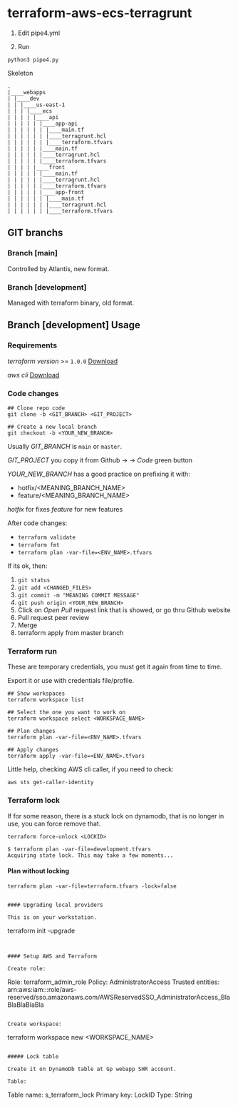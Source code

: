 # terraform-aws-ecs-terragrunt

1. Edit pipe4.yml

2. Run
```
python3 pipe4.py
```
Skeleton
```
.
|____webapps
| |____dev
| | |____us-east-1
| | | |____ecs
| | | | |____api
| | | | | |____app-api
| | | | | | |____main.tf
| | | | | | |____terragrunt.hcl
| | | | | | |____terraform.tfvars
| | | | | |____main.tf
| | | | | |____terragrunt.hcl
| | | | | |____terraform.tfvars
| | | | |____front
| | | | | |____main.tf
| | | | | |____terragrunt.hcl
| | | | | |____terraform.tfvars
| | | | | |____app-front
| | | | | | |____main.tf
| | | | | | |____terragrunt.hcl
| | | | | | |____terraform.tfvars
```


## GIT branchs

### Branch [main]

Controlled by Atlantis, new format.

### Branch [development]

Managed with terraform binary, old format.


## Branch [development] Usage

### Requirements

*terraform version* >= `1.0.0`        [Download](https://www.terraform.io/downloads.html)

*aws cli*                             [Download](https://aws.amazon.com/cli/)



### Code changes

```
## Clone repo code
git clone -b <GIT_BRANCH> <GIT_PROJECT>

## Create a new local branch
git checkout -b <YOUR_NEW_BRANCH>
```

Usually *GIT_BRANCH* is `main` or `master`.

*GIT_PROJECT* you copy it from Github -> <Repository> -> *Code* green button


*YOUR_NEW_BRANCH* has a good practice on prefixing it with:
- hotfix/<MEANING_BRANCH_NAME>
- feature/<MEANING_BRANCH_NAME>

*hotfix* for fixes
*feature*  for new features


After code changes:

- `terraform validate`
- `terraform fmt`
- `terraform plan -var-file=<ENV_NAME>.tfvars`

If its ok, then:

1. `git status`
2. `git add <CHANGED_FILES>`
3. `git commit -m "MEANING COMMIT MESSAGE"`
4. `git push origin <YOUR_NEW_BRANCH>`
5. Click on *Open Pull* request link that is showed, or go thru Github website
6. Pull request peer review
7. Merge
8. terraform apply from master branch


### Terraform run

These are temporary credentials, you must get it again from time to time.

Export it or use with credentials file/profile.


```
## Show workspaces
terraform workspace list

## Select the one you want to work on
terraform workspace select <WORKSPACE_NAME>

## Plan changes
terraform plan -var-file=<ENV_NAME>.tfvars

## Apply changes
terraform apply -var-file=<ENV_NAME>.tfvars

```

Little help, checking AWS cli caller, if you need to check:
```
aws sts get-caller-identity
```

### Terraform lock

If for some reason, there is a stuck lock on dynamodb, that is no longer in use, you can force remove that.

```
terraform force-unlock <LOCKID>
```

```
$ terraform plan -var-file=development.tfvars
Acquiring state lock. This may take a few moments...

```

#### Plan without locking

```
terraform plan -var-file=terraform.tfvars -lock=false
```

```

#### Upgrading local providers

This is on your workstation.

```
terraform init -upgrade

```


#### Setup AWS and Terraform

Create role:

```
Role: terraform_admin_role
Policy: AdministratorAccess
Trusted entities: arn:aws:iam:::role/aws-reserved/sso.amazonaws.com/AWSReservedSSO_AdministratorAccess_BlaBlaBlaBlaBla
```

Create workspace:

```
terraform workspace new <WORKSPACE_NAME>
```

##### Lock table

Create it on DynamoDb table at Gp webapp SHR account.

Table:

```
Table name: s_terraform_lock
Primary key: LockID
Type: String
```



